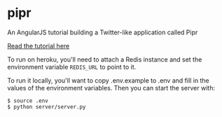 pipr
====

An AngularJS tutorial building a Twitter-like application called Pipr

[Read the tutorial here](http://github.com/deontologician/pipr/blob/master/tut.org)

To run on heroku, you'll need to attach a Redis instance and set the environment
variable `REDIS_URL` to point to it.

To run it locally, you'll want to copy .env.example to .env and fill in the
values of the environment variables. Then you can start the server with:

```
$ source .env
$ python server/server.py
```
